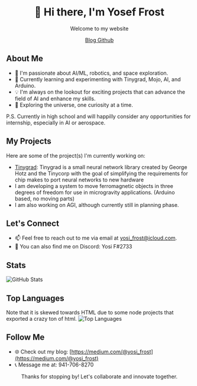<div align="center">
  <h1>👋 Hi there, I'm Yosef Frost</h1>
  <p>Welcome to my website</p>
  <a href="https://medium.com/@yosi_frost">Blog </a><a href="https://github.com/FrostyTheSouthernSnowman">Github</a>
</div>

## About Me

- 🤖 I'm passionate about AI/ML, robotics, and space exploration.
- 🌱 Currently learning and experimenting with Tinygrad, Mojo, AI, and Arduino.
- 💡 I'm always on the lookout for exciting projects that can advance the field of AI and enhance my skills.
- 🚀 Exploring the universe, one curiosity at a time.

P.S. Currently in high school and will happilly consider any opportunities for internship, especially in AI or aerospace.

## My Projects

Here are some of the project(s) I'm currently working on:

- [Tinygrad](https://github.com/tinygrad/tinygrad): Tinygrad is a small neural network library created by George Hotz and the Tinycorp with the goal of simplifying the requirements for chip makes to port neural networks to new hardware
- I am developing a system to move ferromagnetic objects in three degrees of freedom for use in microgravity applications. (Arduino based, no moving parts)
- I am also working on AGI, although currently still in planning phase.

## Let's Connect

- 📫 Feel free to reach out to me via email at [yosi_frost@icloud.com](mailto:yosi_frost@icloud.com).
- 💬 You can also find me on Discord: Yosi F#2733

## Stats

![GitHub Stats](https://github-readme-stats.vercel.app/api?username=FrostyTheSouthernSnowman&show_icons=true&theme=dark)

## Top Languages
Note that it is skewed towards HTML due to some node projects that exported a crazy ton of html.
![Top Languages](https://github-readme-stats.vercel.app/api/top-langs/?username=FrostyTheSouthernSnowman&layout=compact&theme=dark)

## Follow Me

- 🌐 Check out my blog: [https://medium.com/@yosi_frost](https://medium.com/@yosi_frost)
- 📞 Message me at: 941-706-8270

<div align="center">
  <p>Thanks for stopping by! Let's collaborate and innovate together.</p>
</div>
